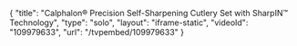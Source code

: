 {
    "title": "Calphalon&reg; Precision Self-Sharpening Cutlery Set with SharpIN&trade; Technology",
    "type": "solo",
    "layout": "iframe-static",
    "videoId": "109979633",
    "url": "\/tvpembed\/109979633"
}